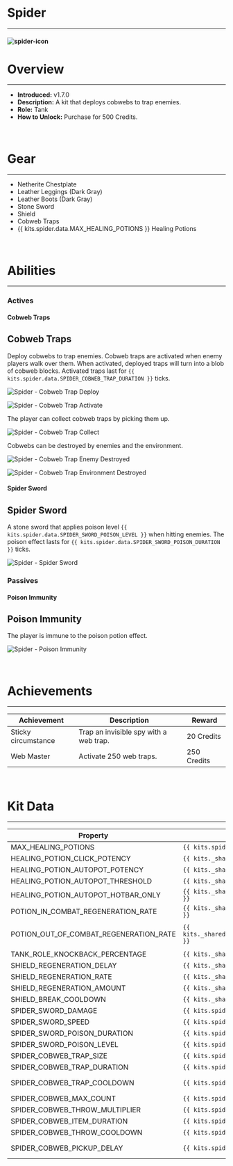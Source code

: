 # Spider

---

#### ![spider-icon](../assets/icons/spider-icon.jpg)

# Overview

---

- **Introduced:** v1.7.0
- **Description:** A kit that deploys cobwebs to trap enemies.
- **Role:** Tank
- **How to Unlock:** Purchase for 500 Credits.

<br />

# Gear

---

- Netherite Chestplate
- Leather Leggings (Dark Gray)
- Leather Boots (Dark Gray)
- Stone Sword
- Shield
- Cobweb Traps
- {{ kits.spider.data.MAX_HEALING_POTIONS }} Healing Potions

<br />

# Abilities

---

### Actives

<!-- tabs:start -->

#### **Cobweb Traps**

## Cobweb Traps

Deploy cobwebs to trap enemies. Cobweb traps are activated when enemy players walk over them. When activated, deployed traps will turn into a blob of cobweb blocks. Activated traps last for `{{ kits.spider.data.SPIDER_COBWEB_TRAP_DURATION }}` ticks.

![Spider - Cobweb Trap Deploy](../assets/kits/spider/Spider%20-%20Cobweb%20Trap%20Deploy.gif)

![Spider - Cobweb Trap Activate](../assets/kits/spider/Spider%20-%20Cobweb%20Trap%20Activate.gif)

The player can collect cobweb traps by picking them up.

![Spider - Cobweb Trap Collect](../assets/kits/spider/Spider%20-%20Cobweb%20Trap%20Collect.gif)

Cobwebs can be destroyed by enemies and the environment.

![Spider - Cobweb Trap Enemy Destroyed](../assets/kits/spider/Spider%20-%20Cobweb%20Trap%20Enemy%20Destroyed.gif)

![Spider - Cobweb Trap Environment Destroyed](../assets/kits/spider/Spider%20-%20Cobweb%20Trap%20Environment%20Destroyed.gif)

#### **Spider Sword**

## Spider Sword

A stone sword that applies poison level `{{ kits.spider.data.SPIDER_SWORD_POISON_LEVEL }}` when hitting enemies. The poison effect lasts for `{{ kits.spider.data.SPIDER_SWORD_POISON_DURATION }}` ticks.

![Spider - Spider Sword](../assets/kits/spider/Spider%20-%20Spider%20Sword.gif)

<!-- tabs:end -->

### Passives

<!-- tabs:start -->

#### **Poison Immunity**

## Poison Immunity

The player is immune to the poison potion effect.

![Spider - Poison Immunity](../assets/kits/spider/Spider%20-%20Poison%20Immunity.gif)

<!-- tabs:end -->
<br />

# Achievements

---

<!-- prettier-ignore -->
| Achievement | Description | Reward |
| ----------- | ----------- | ------ |
| Sticky circumstance | Trap an invisible spy with a web trap. | 20 Credits |
| Web Master | Activate 250 web traps. | 250 Credits |

<br />

# Kit Data

---

<!-- prettier-ignore -->
| Property | Value | Description |
|----------|-------|-------------|
| MAX_HEALING_POTIONS | `{{ kits.spider.data.MAX_HEALING_POTIONS }}` | {{ kitDataSharedDescriptions.MAX_HEALING_POTIONS }} |
| HEALING_POTION_CLICK_POTENCY | `{{ kits._shared.data.HEALING_POTION_CLICK_POTENCY }}` | {{ kitDataSharedDescriptions.HEALING_POTION_CLICK_POTENCY }} |
| HEALING_POTION_AUTOPOT_POTENCY | `{{ kits._shared.data.HEALING_POTION_AUTOPOT_POTENCY }}` | {{ kitDataSharedDescriptions.HEALING_POTION_AUTOPOT_POTENCY }} |
| HEALING_POTION_AUTOPOT_THRESHOLD | `{{ kits._shared.data.HEALING_POTION_AUTOPOT_THRESHOLD }}` | {{ kitDataSharedDescriptions.HEALING_POTION_AUTOPOT_THRESHOLD }} |
| HEALING_POTION_AUTOPOT_HOTBAR_ONLY | `{{ kits._shared.data.HEALING_POTION_AUTOPOT_HOTBAR_ONLY }}` | {{ kitDataSharedDescriptions.HEALING_POTION_AUTOPOT_HOTBAR_ONLY }} |
| POTION_IN_COMBAT_REGENERATION_RATE | `{{ kits._shared.data.POTION_IN_COMBAT_REGENERATION_RATE }}` | {{ kitDataSharedDescriptions.POTION_IN_COMBAT_REGENERATION_RATE }} |
| POTION_OUT_OF_COMBAT_REGENERATION_RATE | `{{ kits._shared.data.POTION_OUT_OF_COMBAT_REGENERATION_RATE }}` | {{ kitDataSharedDescriptions.POTION_OUT_OF_COMBAT_REGENERATION_RATE }} |
| TANK_ROLE_KNOCKBACK_PERCENTAGE | `{{ kits._shared.data.TANK_ROLE_KNOCKBACK_PERCENTAGE }}` | {{ kitDataSharedDescriptions.TANK_ROLE_KNOCKBACK_PERCENTAGE }} |
| SHIELD_REGENERATION_DELAY | `{{ kits._shared.data.SHIELD_REGENERATION_DELAY }}` | {{ kitDataSharedDescriptions.SHIELD_REGENERATION_DELAY }} |
| SHIELD_REGENERATION_RATE | `{{ kits._shared.data.SHIELD_REGENERATION_RATE }}` | {{ kitDataSharedDescriptions.SHIELD_REGENERATION_RATE }} |
| SHIELD_REGENERATION_AMOUNT | `{{ kits._shared.data.SHIELD_REGENERATION_AMOUNT }}` | {{ kitDataSharedDescriptions.SHIELD_REGENERATION_AMOUNT }} |
| SHIELD_BREAK_COOLDOWN | `{{ kits._shared.data.SHIELD_BREAK_COOLDOWN }}` | {{ kitDataSharedDescriptions.SHIELD_BREAK_COOLDOWN }} |
| SPIDER_SWORD_DAMAGE | `{{ kits.spider.data.SPIDER_SWORD_DAMAGE }}` | The base damage of the sword. |
| SPIDER_SWORD_SPEED | `{{ kits.spider.data.SPIDER_SWORD_SPEED }}` | The base speed of the sword. |
| SPIDER_SWORD_POISON_DURATION | `{{ kits.spider.data.SPIDER_SWORD_POISON_DURATION }}` | The duration, in ticks, of the sword's poison effect. |
| SPIDER_SWORD_POISON_LEVEL | `{{ kits.spider.data.SPIDER_SWORD_POISON_LEVEL }}` | The level of the sword's poison effect. |
| SPIDER_COBWEB_TRAP_SIZE | `{{ kits.spider.data.SPIDER_COBWEB_TRAP_SIZE }}` | The size of spider cobweb traps. |
| SPIDER_COBWEB_TRAP_DURATION | `{{ kits.spider.data.SPIDER_COBWEB_TRAP_DURATION }}` | The duration, in ticks, of active cobweb traps. |
| SPIDER_COBWEB_TRAP_COOLDOWN | `{{ kits.spider.data.SPIDER_COBWEB_TRAP_COOLDOWN }}` | The cooldown, in ticks, after a cobweb trap is activated before receiving a new one. |
| SPIDER_COBWEB_MAX_COUNT | `{{ kits.spider.data.SPIDER_COBWEB_MAX_COUNT }}` | The maximum number of cobweb traps the player can have. |
| SPIDER_COBWEB_THROW_MULTIPLIER | `{{ kits.spider.data.SPIDER_COBWEB_THROW_MULTIPLIER }}` | How far the player can throw (deploy) cobweb traps. |
| SPIDER_COBWEB_ITEM_DURATION | `{{ kits.spider.data.SPIDER_COBWEB_ITEM_DURATION }}` | The duration, in ticks, of the cobweb trap item before despawning. |
| SPIDER_COBWEB_THROW_COOLDOWN | `{{ kits.spider.data.SPIDER_COBWEB_THROW_COOLDOWN }}` | The cooldown, in ticks, after deploying a cobweb trap. |
| SPIDER_COBWEB_PICKUP_DELAY | `{{ kits.spider.data.SPIDER_COBWEB_PICKUP_DELAY }}` | The delay, in ticks, before the player can collect cobweb traps after deploying them. |
